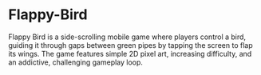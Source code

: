 # Flappy-Bird
Flappy Bird is a side-scrolling mobile game where players control a bird, guiding it through gaps between green pipes by tapping the screen to flap its wings. The game features simple 2D pixel art, increasing difficulty, and an addictive, challenging gameplay loop.
